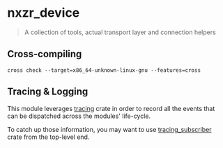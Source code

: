 # nxzr_device

> A collection of tools, actual transport layer and connection helpers

## Cross-compiling

```shell
cross check --target=x86_64-unknown-linux-gnu --features=cross
```

## Tracing & Logging

This module leverages [tracing](https://github.com/tokio-rs/tracing) crate in order to record all the events that can be dispatched across the modules' life-cycle.

To catch up those information, you may want to use [tracing_subscriber](https://docs.rs/tracing-subscriber/latest/tracing_subscriber/) crate from the top-level end.
